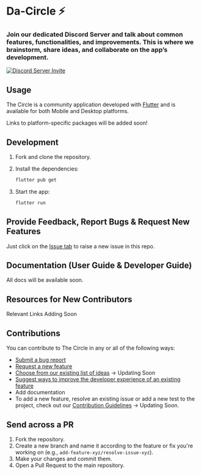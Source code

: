 <!---
![logo](images/logo.png)
-->
# Da-Circle ⚡️
### Join our dedicated Discord Server and talk about common features, functionalities, and improvements. This is where we brainstorm, share ideas, and collaborate on the app’s development.
[![Discord Server Invite](https://img.shields.io/badge/DISCORD-JOIN%20SERVER-5663F7?style=for-the-badge&logo=discord&logoColor=white)](https://discord.com/invite/ye4dYYGM)

## Usage

The Circle is a community application developed with [Flutter](https://flutter.dev/) and is available for both Mobile and Desktop platforms.

Links to platform-specific packages will be added soon!

## Development

1. Fork and clone the repository.
2. Install the dependencies:

    ```bash
    flutter pub get
    ```

3. Start the app:

    ```bash
    flutter run
    ```
## Provide Feedback, Report Bugs & Request New Features

Just click on the [Issue tab](https://github.com/da-Circle/TheCircle-App/issues) to raise a new issue in this repo.

## Documentation (User Guide & Developer Guide)

All docs will be  available soon.

## Resources for New Contributors
 Relevant Links Adding Soon

## Contributions

You can contribute to The Circle in any or all of the following ways:

- [Submit a bug report](https://github.com/da-Circle/TheCircle-App/issues/new/choose)
- [Request a new feature](https://github.com/da-Circle/TheCircle-App/issues/new/choose)
- [Choose from our existing list of ideas](https://github.com/da-Circle/TheCircle-App/discussions) -> Updating Soon
- [Suggest ways to improve the developer experience of an existing feature](https://github.com/da-Circle/TheCircle-App/issues/new/choose)
- Add documentation
- To add a new feature, resolve an existing issue or add a new test to the project, check out our [Contribution Guidelines](CONTRIBUTING.md) -> Updating Soon.



## Send across a PR

1. Fork the repository.
2. Create a new branch and name it according to the feature or fix you're working on (e.g., `add-feature-xyz/resolve-issue-xyz`).
3. Make your changes and commit them.
4. Open a Pull Request to the main repository.



